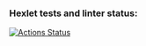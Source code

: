 ### Hexlet tests and linter status:
[![Actions Status](https://github.com/mrn-mrz/frontend-project-lvl3/workflows/hexlet-check/badge.svg)](https://github.com/mrn-mrz/frontend-project-lvl3/actions)